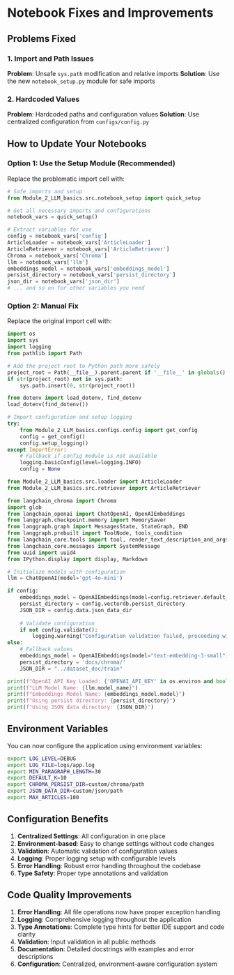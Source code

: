 # Notebook Fixes and Improvements

## Problems Fixed

### 1. Import and Path Issues
**Problem**: Unsafe `sys.path` modification and relative imports
**Solution**: Use the new `notebook_setup.py` module for safe imports

### 2. Hardcoded Values
**Problem**: Hardcoded paths and configuration values
**Solution**: Use centralized configuration from `configs/config.py`

## How to Update Your Notebooks

### Option 1: Use the Setup Module (Recommended)

Replace the problematic import cell with:

```python
# Safe imports and setup
from Module_2_LLM_basics.src.notebook_setup import quick_setup

# Get all necessary imports and configurations
notebook_vars = quick_setup()

# Extract variables for use
config = notebook_vars['config']
ArticleLoader = notebook_vars['ArticleLoader']
ArticleRetriever = notebook_vars['ArticleRetriever']
Chroma = notebook_vars['Chroma']
llm = notebook_vars['llm']
embeddings_model = notebook_vars['embeddings_model']
persist_directory = notebook_vars['persist_directory']
json_dir = notebook_vars['json_dir']
# ... and so on for other variables you need
```

### Option 2: Manual Fix

Replace the original import cell with:

```python
import os
import sys
import logging
from pathlib import Path

# Add the project root to Python path more safely
project_root = Path(__file__).parent.parent if '__file__' in globals() else Path().resolve().parent
if str(project_root) not in sys.path:
    sys.path.insert(0, str(project_root))

from dotenv import load_dotenv, find_dotenv
load_dotenv(find_dotenv())

# Import configuration and setup logging
try:
    from Module_2_LLM_basics.configs.config import get_config
    config = get_config()
    config.setup_logging()
except ImportError:
    # Fallback if config module is not available
    logging.basicConfig(level=logging.INFO)
    config = None

from Module_2_LLM_basics.src.loader import ArticleLoader
from Module_2_LLM_basics.src.retriever import ArticleRetriever

from langchain_chroma import Chroma
import glob
from langchain_openai import ChatOpenAI, OpenAIEmbeddings
from langgraph.checkpoint.memory import MemorySaver
from langgraph.graph import MessagesState, StateGraph, END
from langgraph.prebuilt import ToolNode, tools_condition
from langchain_core.tools import tool, render_text_description_and_args
from langchain_core.messages import SystemMessage
from uuid import uuid4
from IPython.display import display, Markdown

# Initialize models with configuration
llm = ChatOpenAI(model='gpt-4o-mini')

if config:
    embeddings_model = OpenAIEmbeddings(model=config.retriever.default_embedding_model)
    persist_directory = config.vectordb.persist_directory
    JSON_DIR = config.data.json_data_dir
    
    # Validate configuration
    if not config.validate():
        logging.warning("Configuration validation failed, proceeding with default values")
else:
    # Fallback values
    embeddings_model = OpenAIEmbeddings(model="text-embedding-3-small")
    persist_directory = 'docs/chroma/'
    JSON_DIR = "../dataset_doc/train"

print(f"OpenAI API Key Loaded: {'OPENAI_API_KEY' in os.environ and bool(os.environ.get('OPENAI_API_KEY'))}")
print(f"LLM Model Name: {llm.model_name}")
print(f"Embeddings Model Name: {embeddings_model.model}")
print(f"Using persist directory: {persist_directory}")
print(f"Using JSON data directory: {JSON_DIR}")
```

## Environment Variables

You can now configure the application using environment variables:

```bash
export LOG_LEVEL=DEBUG
export LOG_FILE=logs/app.log
export MIN_PARAGRAPH_LENGTH=30
export DEFAULT_K=10
export CHROMA_PERSIST_DIR=custom/chroma/path
export JSON_DATA_DIR=custom/json/path
export MAX_ARTICLES=100
```

## Configuration Benefits

1. **Centralized Settings**: All configuration in one place
2. **Environment-based**: Easy to change settings without code changes
3. **Validation**: Automatic validation of configuration values
4. **Logging**: Proper logging setup with configurable levels
5. **Error Handling**: Robust error handling throughout the codebase
6. **Type Safety**: Proper type annotations and validation

## Code Quality Improvements

1. **Error Handling**: All file operations now have proper exception handling
2. **Logging**: Comprehensive logging throughout the application
3. **Type Annotations**: Complete type hints for better IDE support and code clarity
4. **Validation**: Input validation in all public methods
5. **Documentation**: Detailed docstrings with examples and error descriptions
6. **Configuration**: Centralized, environment-aware configuration system
